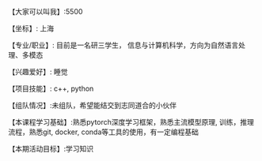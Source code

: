 【大家可以叫我】:5500

【坐标】: 上海

【专业/职业】: 目前是一名研三学生， 信息与计算机科学，方向为自然语言处理、多模态

【兴趣爱好】: 睡觉

【项目技能】: c++, python

【组队情况】:未组队，希望能结交到志同道合的小伙伴

【本课程学习基础】:熟悉pytorch深度学习框架，熟悉主流模型原理, 训练，推理流程，熟悉git, docker, conda等工具的使用，有一定编程基础

【本期活动目标】:学习知识